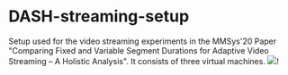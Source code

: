 # DASH-streaming-setup
Setup used for the video streaming experiments in the MMSys'20 Paper "Comparing Fixed and Variable Segment Durations for Adaptive Video Streaming – A Holistic Analysis". It consists of three virtual machines. 
![](images/setup.jpeg)!
